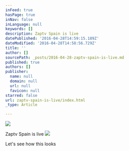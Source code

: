 ```yaml
---
inFeed: true
hasPage: true
inNav: false
inLanguage: null
keywords: []
description: Zaptv Spain is live
datePublished: '2016-04-28T14:59:15.189Z'
dateModified: '2016-04-28T14:58:56.729Z'
title: ''
author: []
sourcePath: _posts/2016-04-28-zaptv-spain-is-live.md
published: true
authors: []
publisher:
  name: null
  domain: null
  url: null
  favicon: null
starred: false
url: zaptv-spain-is-live/index.html
_type: Article

---
```

![](https://the-grid-user-content.s3-us-west-2.amazonaws.com/f407644d-f3b9-461a-9931-862bdc7b7316.jpg)

Zaptv Spain is live
![](https://the-grid-user-content.s3-us-west-2.amazonaws.com/490ba14c-eb63-4bfd-b1bb-209bd4e8bee8.jpg)

Let's see how this looks